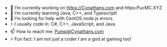 - 🔭 I’m currently working on  https://Cynathans.com and https:PucMC.XYZ
- 🌱 I’m currently learning Java, C++, and Typescript!
- 🤔 I’m looking for help with CentOS node.js errors.	
- ⚡ I usually code in: C#, C++, JavaScript, and Java.
- 📫 How to reach me: Pump@Cynathans.com
- ⚡ Fun fact: I am not just a coder I am a god at gaming too!


